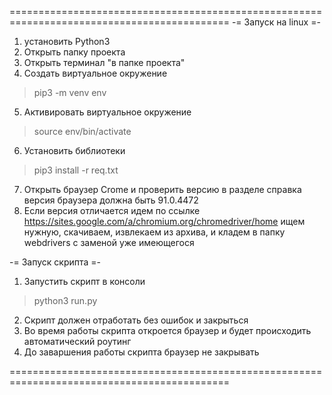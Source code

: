 ============================================================================================
-= Запуск на linux =-
1. установить Python3
2. Открыть папку проекта 
3. Открыть терминал "в папке проекта"
4. Создать виртуальное окружение  
>pip3 -m venv env
5. Активировать виртуальное окружение  
>source env/bin/activate
6. Установить библиотеки                     
>pip3 install -r req.txt
7. Открыть браузер Crome и проверить версию в разделе справка
версия браузера должна быть 91.0.4472
8. Если версия отличается идем по ссылке https://sites.google.com/a/chromium.org/chromedriver/home 
ищем нужную, скачиваем, извлекаем из архива, и кладем в папку webdrivers с заменой уже имеющегося

-= Запуск скрипта =-
1. Запустить скрипт в консоли 
>python3 run.py
2. Скрипт должен  отработать без ошибок и закрыться
3. Во время работы скрипта откроется браузер и будет происходить автоматический роутинг
4. До заваршения работы скрипта браузер не закрывать

============================================================================================